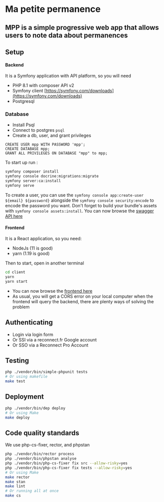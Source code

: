 # Ma petite permanence

## MPP is a simple progressive web app that allows users to note data about permanences

## Setup

#### Backend

It is a Symfony application with API platform, so you will need

* PHP 8.1 with composer API v2
* Symfony client [https://symfony.com/downloads](https://symfony.com/downloads)
* Postgresql

### Database

* Install Psql
* Connect to postgres `psql`
* Create a db, user, and grant privileges

```
CREATE USER mpp WITH PASSWORD 'mpp';
CREATE DATABASE mpp;
GRANT ALL PRIVILEGES ON DATABASE "mpp" to mpp;
```

To start up run :

```bash
symfony composer install
symfony console docrine:migrations:migrate
symfony server:ca:install
symfony serve
```

To create a user, you can use the `symfony console app:create-user ${email} ${password}` alongside the `symfony console security:encode` to encode the password you want.
Don't forget to build your bundle's assets with `symfony console assets:install`.
You can now browse the [swagger API here](https://127.0.0.1:8000/api/)

#### Frontend

It is a React application, so you need:

* NodeJs (11 is good)
* yarn (1.19 is good)

Then to start, open in another terminal

```bash
cd client
yarn
yarn start
```

* You can now browse the [frontend here](http://127.0.0.1:3000/)
* As usual, you will get a CORS error on your local computer when the frontend will query the backend, there are plenty ways of solving the problem

## Authenticating

* Login via login form
* Or SSI via a reconnect.fr Google account
* Or SSO via a Reconnect Pro Account

## Testing

```bash
php ./vendor/bin/simple-phpunit tests
# Or using makefile
make test
```

## Deployment

```bash
php ./vendor/bin/dep deploy
# Or using Make
make deploy
```

## Code quality standards
We use php-cs-fixer, rector, and phpstan
```bash
php ./vendor/bin/rector process
php ./vendor/bin/phpstan analyse
php ./vendor/bin/php-cs-fixer fix src --allow-risky=yes
php ./vendor/bin/php-cs-fixer fix tests --allow-risky=yes
# Or using Make
make rector
make stan
make lint
# Or running all at once
make cs
```
